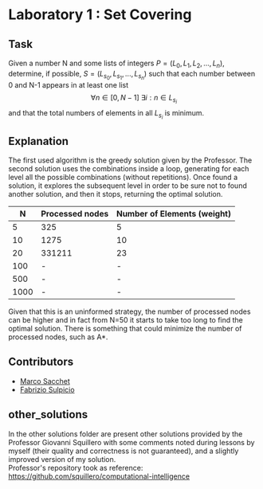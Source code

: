 # Laboratory 1 : Set Covering

## Task

Given a number N and some lists of integers $P = (L_0, L_1, L_2, ..., L_n)$, determine, if possible, $S=(L_{s_0}, L_{s_1}, ..., L_{s_n})$ such that each number between 0 and N-1 appears in at least one list
$$\forall n \in [0, N-1] \ \exists i : n \in L_{s_i}$$
and that the total numbers of elements in all $L_{s_i}$ is minimum.

## Explanation

The first used algorithm is the greedy solution given by the Professor.
The second solution uses the combinations inside a loop, generating for each level all the possible combinations (without repetitions).
Once found a solution, it explores the subsequent level in order to be sure not to found another solution, and then it stops, returning the optimal solution.

| N | Processed nodes | Number of Elements (weight) |
|---|---|---|
|5      |325|5|
|10     |1275|10|
|20     |331211|23|
|100    |-|-|
|500    |-|-|
|1000   |-|-|

Given that this is an uninformed strategy, the number of processed nodes can be higher and in fact from N=50 it starts to take too long to find the optimal solution.
There is something that could minimize the number of processed nodes, such as A*.

## Contributors

- [Marco Sacchet](https://github.com/saccuz)
- [Fabrizio Sulpicio](https://github.com/Xiusss)

## other_solutions
In the other solutions folder are present other solutions provided by the Professor Giovanni Squillero with some comments noted during lessons by myself (their quality and correctness is not guaranteed), and a slightly improved version of my solution. \
Professor's repository took as reference: https://github.com/squillero/computational-intelligence